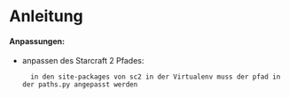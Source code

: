 # Anleitung

#### Anpassungen:

- anpassen des Starcraft 2 Pfades:

        in den site-packages von sc2 in der Virtualenv muss der pfad in der paths.py angepasst werden